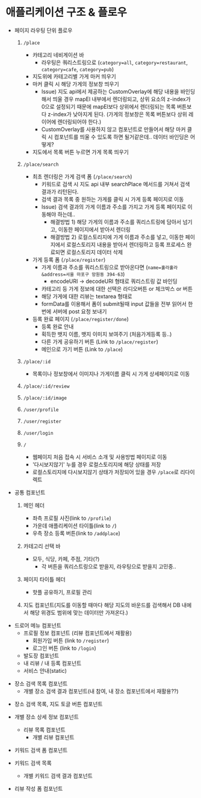# 애플리케이션 구조 & 플로우

- 페이지 라우팅 단위 플로우

  1. `/place`

     - 카테고리 네비게이션 바
       - 라우팅은 쿼리스트링으로 (`category=all`, `category=restaurant`, `category=cafe`, `category=pub`)
     - 지도위에 카테고리별 가게 마커 띄우기
     - 마커 클릭 시 해당 가게의 정보창 띄우기
       - Issue) 지도 api에서 제공하는 CustomOverlay에 해당 내용을 바인딩해서 띄울 경우 mapEl 내부에서 렌더링되고, 상위 요소의 z-index가 0으로 설정되기 때문에 mapEl보다 상위에서 렌더링되는 목록 버튼보다 z-index가 낮아지게 된다. (가게의 정보창은 목록 버튼보다 상위 레이어에 렌더링되어야 한다.)
       - CustomOverlay를 사용하지 않고 컴포넌트로 만들어서 해당 마커 클릭 시 컴포넌트를 띄울 수 있도록 하면 될거같은데.. 데이터 바인딩은 어떻게?
     - 지도에서 목록 버튼 누르면 가게 목록 띄우기

  2. `/place/search`

     - 최초 렌더링은 가게 검색 폼 (`/place/search`)
       - 키워드로 검색 시 지도 api 내부 searchPlace 메서드를 거쳐서 검색 결과가 리턴된다.
       - 검색 결과 목록 중 원하는 가게를 클릭 시 가게 등록 페이지로 이동
       - Issue) 검색 결과의 가게 이름과 주소를 가지고 가게 등록 페이지로 이동해야 하는데..
         - 해결방법 1) 해당 가게의 이름과 주소를 쿼리스트링에 담아서 넘기고, 이동한 페이지에서 받아서 렌더링
         - 해결방법 2) 로컬스토리지에 가게 이름과 주소를 넣고, 이동한 페이지에서 로컬스토리지 내용을 받아서 렌더링하고 등록 프로세스 완료되면 로컬스토리지 데이터 삭제
     - 가게 등록 폼 (`/place/register`)
       - 가게 이름과 주소를 쿼리스트링으로 받아온다면 (`name=훌라훌라&address=서울 마포구 망원동 394-63`)
         - encodeURI -> decodeURI 형태로 쿼리스트링 값 바인딩
       - 카테고리 등 가게 정보에 대한 선택은 라디오버튼 or 체크박스 or 버튼
       - 해당 가게에 대한 리뷰는 textarea 형태로
       - formData를 이용해서 폼이 submit될때 input 값들을 전부 읽어서 한번에 서버에 post 요청 보내기
     - 등록 완료 페이지 (`/place/register/done`)
       - 등록 완료 안내
       - 획득한 뱃지 이름, 뱃지 이미지 보여주기 (처음가게등록 등..)
       - 다른 가게 공유하기 버튼 (Link to `/place/register`)
       - 메인으로 가기 버튼 (Link to `/place`)

  3. `/place/:id`

     - 목록이나 정보창에서 이미지나 가게이름 클릭 시 가게 상세페이지로 이동

  4. `/place/:id/review`

  5. `/place/:id/image`

  6. `/user/profile`

  7. `/user/register`

  8. `/user/login`

  9. `/`
     - 웹페이지 처음 접속 시 서비스 소개 및 사용방법 페이지로 이동
     - '다시보지않기' 누를 경우 로컬스토리지에 해당 상태를 저장
     - 로컬스토리지에 다시보지않기 상태가 저장되어 있을 경우 `/place`로 리다이렉트

* 공통 컴포넌트

  1. 메인 헤더

     - 좌측 프로필 사진(link to `/profile`)
     - 가운데 애플리케이션 타이틀(link to `/`)
     - 우측 장소 등록 버튼(link to `/addplace`)

  2. 카테고리 선택 바

     - 모두, 식당, 카페, 주점, 기타(?)
       - 각 버튼을 쿼리스트링으로 받을지, 라우팅으로 받을지 고민중..

  3. 페이지 타이틀 헤더

     - 핫플 공유하기, 프로필 관리

  4. 지도 컴포넌트(지도를 이동할 때마다 해당 지도의 바운드를 검색해서 DB 내에서 해당 위경도 범위에 맞는 데이터만 가져온다.)

- 드로어 메뉴 컴포넌트
  - 프로필 정보 컴포넌트 (리뷰 컴포넌트에서 재활용)
    - 회원가입 버튼 (link to `/register`)
    - 로그인 버튼 (link to `/login`)
  - 발도장 컴포넌트
  - 내 리뷰 / 내 등록 컴포넌트
  - 서비스 안내(static)

* 장소 검색 목록 컴포넌트
  - 개별 장소 검색 결과 컴포넌트(내 참여, 내 장소 컴포넌트에서 재활용??)

- 장소 검색 목록, 지도 토글 버튼 컴포넌트

- 개별 장소 상세 정보 컴포넌트

  - 리뷰 목록 컴포넌트
    - 개별 리뷰 컴포넌트

- 키워드 검색 폼 컴포넌트

- 키워드 검색 목록

  - 개별 키워드 검색 결과 컴포넌트

* 리뷰 작성 폼 컴포넌트
